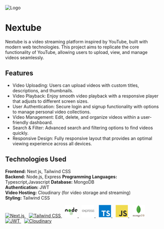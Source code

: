 ![Logo](https://res.cloudinary.com/dpsvuc30e/image/upload/v1725303214/vg8ymyxix5etjnn4ciad.png)

# Nextube

Nextube is a video streaming platform inspired by YouTube, built with modern web technologies. This project aims to replicate the core functionality of YouTube, allowing users to upload, view, and manage videos seamlessly.

## Features

- Video Uploading: Users can upload videos with custom titles, descriptions, and thumbnails.
- Video Playback: Enjoy smooth video playback with a responsive player that adjusts to different screen sizes.
- User Authentication: Secure login and signup functionality with options to manage personal video collections.
- Video Management: Edit, delete, and organize videos within a user-friendly dashboard.
- Search & Filter: Advanced search and filtering options to find videos quickly.
- Responsive Design: Fully responsive layout that provides an optimal viewing experience across all devices.

## Technologies Used

**Frontend:** Next js, Tailwind CSS  
**Backend:** Node.js, Express 
**Programming Languages:** Typescript,Javascript
**Database:** MongoDB  
**Authentication:** JWT  
**Video Hosting:** Cloudinary (for video storage and streaming)  
**Styling:** Tailwind CSS

<p align="left">
  <a href="https://nextjs.org/" target="_blank" rel="noreferrer" style="margin-right: 10px;">
    <img src="https://cdn.worldvectorlogo.com/logos/nextjs-2.svg" alt="Next.js" width="40" height="40"/>
  </a>
    
  <a href="https://tailwindcss.com/" target="_blank" rel="noreferrer" style="margin-right: 10px;">
    <img src="https://www.vectorlogo.zone/logos/tailwindcss/tailwindcss-icon.svg" alt="Tailwind CSS" width="40" height="40"/>
  </a>
  <a href="https://nodejs.org/" target="_blank" rel="noreferrer" style="margin-right: 10px;">
    <img src="https://raw.githubusercontent.com/devicons/devicon/master/icons/nodejs/nodejs-original-wordmark.svg" alt="Node.js" width="40" height="40"/>
  </a>
  <a href="https://expressjs.com/" target="_blank" rel="noreferrer" style="margin-right: 10px;">
    <img src="https://raw.githubusercontent.com/devicons/devicon/master/icons/express/express-original-wordmark.svg" alt="Express" width="40" height="40"/>
  </a>
  <a href="https://www.typescriptlang.org/" target="_blank" rel="noreferrer" style="margin-right: 10px;">
    <img src="https://raw.githubusercontent.com/devicons/devicon/master/icons/typescript/typescript-original.svg" alt="TypeScript" width="40" height="40"/>
  </a>
  <a href="https://www.javascript.com/" target="_blank" rel="noreferrer" style="margin-right: 10px;">
    <img src="https://raw.githubusercontent.com/devicons/devicon/master/icons/javascript/javascript-original.svg" alt="JavaScript" width="40" height="40"/>
  </a>
  <a href="https://www.mongodb.com/" target="_blank" rel="noreferrer" style="margin-right: 10px;">
    <img src="https://raw.githubusercontent.com/devicons/devicon/master/icons/mongodb/mongodb-original-wordmark.svg" alt="MongoDB" width="40" height="40"/>
  </a>
  <a href="https://jwt.io/" target="_blank" rel="noreferrer" style="margin-right: 10px;">
    <img src="https://cdn.worldvectorlogo.com/logos/jwt-3.svg" alt="JWT" width="40" height="40"/>
  </a>
  <a href="https://cloudinary.com/" target="_blank" rel="noreferrer">
    <img src="https://res.cloudinary.com/dpsvuc30e/image/upload/v1725305806/sitg8224vfpheku4pc2v.jpg" alt="Cloudinary" width="40" height="40"/>
  </a>
</p>
